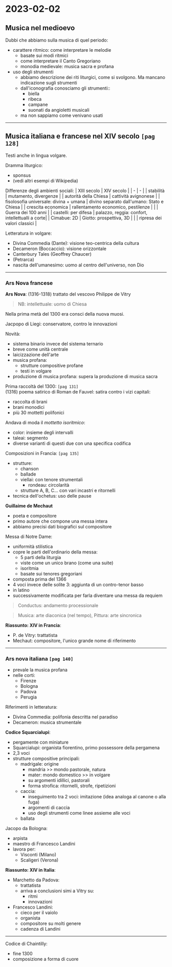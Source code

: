 # 2023-02-02

## Musica nel medioevo

Dubbi che abbiamo sulla musica di quel periodo:
- carattere ritmico: come interpretare le melodie
    + basate sui modi ritmici
    + come interpretare il Canto Gregoriano
    + monodia medievale: musica sacra e profana
- uso degli strumenti
    +  abbiamo descrizione dei riti liturgici, come si svolgono. Ma mancano indicazione sugli strumenti
    + dall'iconografia conosciamo gli strumenti::
        - biella
        - ribeca
        - campane
        - suonati da angioletti musicali
    + ma non sappiamo come venivano usati

---

## Musica italiana e francese nel XIV secolo `[pag 128]`

Testi anche in lingua volgare.

Dramma liturgico:
- sponsus
- (vedi altri esempi di Wikipedia)

Differenze degli ambienti sociali:
| XIII secolo | XIV secolo |
| - | - |
| stabilità | mutamento, divergenze |
| autorità della Chiesa | cattività avignonese |
| fisolosofia universale: divina + umana | divino separato dall'umano: Stato e Chiesa |
| crescita economica | rallentamento economico, pestilenze |
| | Guerra dei 100 anni |
| castelli: per difesa | palazzo, reggia: confort, intellettualli a corte|
| Cimabue: 2D | Giotto: prospettiva, 3D |
| | ripresa dei valori classici |

Letteratura in volgare:
- Divina Commedia (Dante): visione teo-centrica della cultura
- Decameron (Boccaccio): visione orizzontale
- Canterbury Tales (Geoffrey Chaucer)
- (Petrarca)
- nascita dell'umanesimo: uomo al centro dell'universo, non Dio

---

### Ars Nova francese

**Ars Nova**: (1316-1318) trattato del vescovo Philippe de Vitry

> NB: intellettuale: uomo di Chiesa

Nella prima metà del 1300 era consci della nuova muosi.

Jacpopo di Liegi: conservatore, contro le innovazioni

Novità:
- sistema binario invece del sistema ternario
- breve come unità centrale
- laicizzazione dell'arte
- musica profana:
    + strutture compositive profane
    + testi in volgare
- produzione di musica profana: supera la produzione di musica sacra

Prima raccoltà del 1300: `[pag 131]`\
(1316) poema satirico di Roman de Fauvel: satira contro i vizi capitali:
- raccolta di brani
- brani monodici
- più 30 mottetti polifonici

Andava di moda il _mottetto isoritmico_:
- color: insieme degli intervalli
- taleai: segmento
- diverse varianti di questi due con una specifica codifica

Composizioni in Francia: `[pag 135]`
- strutture:
    + chanson
    + ballade
    + viellai: con tenore strumentali
        - rondeau: circolarità
    + strutture A, B, C… con vari incastri e ritornelli
- tecnica dell'ochetus: uso delle pause

**Guillaime de Mechaut**

- poeta e compositore
- primo autore che compone una messa intera
- abbiamo precisi dati biografici sul compositore

Messa di Notre Dame:
- uniformità stilistica
- copre le parti dell'ordinario della messa:
    + 5 parti della liturgia
    + viste come un unico brano (come una suite)
    + isoritmia
    + basate sui tenores gregoriani
- composta prima del 1366
- 4 voci invece delle solite 3: aggiunta di un contro-tenor basso
- in latino
- successivamente modificata per farla diventare una messa da requiem

> Conductus: andamento processionale

> Musica: arte diaconica (nel tempo), Pittura: arte sincronica

**Riassunto: XIV in Francia**:
- P. de Vitry: trattatista
- Mechaut: compositore, l'unico grande nome di riferimento

---

### Ars nova italiana `[pag 140]`

- prevale la musica profana
- nelle corti:
    + Firenze
    + Bologna
    + Padova
    + Perugia

Riferimenti in letteratura:
- Divina Commedia: polifonia descritta nel paradiso
- Decameron: musica strumentale

**Codice Squarcialupi**:
- pergamente con miniature
- Squarcialupi: organista fiorentino, primo possessore della pergamena
- 2,3 voci
- strutture compositive principali:
    + madrigale: origine
        - mandria >> mondo pastorale, natura
        - mater: mondo domestico >> in volgare
        - su argomenti idillici, pastorali
        - forma strofica: ritornelli, strofe, ripetizioni
    + caccia:
        - inseguimento tra 2 voci: imitazione (idea analoga al canone o alla fuga)
        - argomenti di caccia
        - uso degli strumenti come linee assieme alle voci
    + ballata

Jacopo da Bologna:
- arpista
- maestro di Francesco Landini
- lavora per:
    + Visconti (Milano)
    + Scaligeri (Verona)

**Riassunto: XIV in Italia**:
- Marchetto da Padova:
    + trattatista
    + arriva a conclusioni simi a Vitry su:
        - ritmi
        - innovazioni
- Francesco Landini:
    + cieco per il vaiolo
    + organista
    + compositore su molti genere
    + cadenza di Landini

---

Codice di Chaintilly:
- fine 1300
- composizione a forma di cuore

